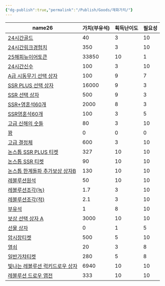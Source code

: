 ```yaml
---
{"dg-publish":true,"permalink":"/Publish/Goods/재화가치/"}
---
```




<div><table class="dataview table-view-table"><thead class="table-view-thead"><tr class="table-view-tr-header"><th class="table-view-th"><span>name</span><span class="dataview small-text">26</span></th><th class="table-view-th"><span>가치(부유석)</span></th><th class="table-view-th"><span>획득난이도</span></th><th class="table-view-th"><span>필요성</span></th></tr></thead><tbody class="table-view-tbody"><tr><td><span><a data-tooltip-position="top" aria-label="Publish/Goods/Currencies/24시간골드.md" data-href="Publish/Goods/Currencies/24시간골드.md" href="Publish/Goods/Currencies/24시간골드.md" class="internal-link" target="_blank" rel="noopener nofollow">24시간골드</a></span></td><td>40</td><td>3</td><td>10</td></tr><tr><td><span><a data-tooltip-position="top" aria-label="Publish/Goods/Currencies/24시간링크경험치.md" data-href="Publish/Goods/Currencies/24시간링크경험치.md" href="Publish/Goods/Currencies/24시간링크경험치.md" class="internal-link" target="_blank" rel="noopener nofollow">24시간링크경험치</a></span></td><td>350</td><td>3</td><td>10</td></tr><tr><td><span><a data-tooltip-position="top" aria-label="Publish/Goods/Currencies/25해피뉴이어토큰.md" data-href="Publish/Goods/Currencies/25해피뉴이어토큰.md" href="Publish/Goods/Currencies/25해피뉴이어토큰.md" class="internal-link" target="_blank" rel="noopener nofollow">25해피뉴이어토큰</a></span></td><td>33850</td><td>10</td><td>1</td></tr><tr><td><span><a data-tooltip-position="top" aria-label="Publish/Goods/Currencies/24시간신수.md" data-href="Publish/Goods/Currencies/24시간신수.md" href="Publish/Goods/Currencies/24시간신수.md" class="internal-link" target="_blank" rel="noopener nofollow">24시간신수</a></span></td><td>100</td><td>3</td><td>10</td></tr><tr><td><span><a data-tooltip-position="top" aria-label="Publish/Goods/Currencies/A급 시동무기 선택 상자.md" data-href="Publish/Goods/Currencies/A급 시동무기 선택 상자.md" href="Publish/Goods/Currencies/A급 시동무기 선택 상자.md" class="internal-link" target="_blank" rel="noopener nofollow">A급 시동무기 선택 상자</a></span></td><td>100</td><td>9</td><td>7</td></tr><tr><td><span><a data-tooltip-position="top" aria-label="Publish/Goods/Currencies/SSR PLUS 선택 상자.md" data-href="Publish/Goods/Currencies/SSR PLUS 선택 상자.md" href="Publish/Goods/Currencies/SSR PLUS 선택 상자.md" class="internal-link" target="_blank" rel="noopener nofollow">SSR PLUS 선택 상자</a></span></td><td>16000</td><td>9</td><td>3</td></tr><tr><td><span><a data-tooltip-position="top" aria-label="Publish/Goods/Currencies/SSR 선택 상자.md" data-href="Publish/Goods/Currencies/SSR 선택 상자.md" href="Publish/Goods/Currencies/SSR 선택 상자.md" class="internal-link" target="_blank" rel="noopener nofollow">SSR 선택 상자</a></span></td><td>500</td><td>9</td><td>3</td></tr><tr><td><span><a data-tooltip-position="top" aria-label="Publish/Goods/Currencies/SSR+영혼석60개.md" data-href="Publish/Goods/Currencies/SSR+영혼석60개.md" href="Publish/Goods/Currencies/SSR+영혼석60개.md" class="internal-link" target="_blank" rel="noopener nofollow">SSR+영혼석60개</a></span></td><td>2000</td><td>8</td><td>3</td></tr><tr><td><span><a data-tooltip-position="top" aria-label="Publish/Goods/Currencies/SSR영혼석60개.md" data-href="Publish/Goods/Currencies/SSR영혼석60개.md" href="Publish/Goods/Currencies/SSR영혼석60개.md" class="internal-link" target="_blank" rel="noopener nofollow">SSR영혼석60개</a></span></td><td>100</td><td>3</td><td>5</td></tr><tr><td><span><a data-tooltip-position="top" aria-label="Publish/Goods/Currencies/고급 신해의 숫돌.md" data-href="Publish/Goods/Currencies/고급 신해의 숫돌.md" href="Publish/Goods/Currencies/고급 신해의 숫돌.md" class="internal-link" target="_blank" rel="noopener nofollow">고급 신해의 숫돌</a></span></td><td>80</td><td>3</td><td>10</td></tr><tr><td><span><a data-tooltip-position="top" aria-label="Publish/Goods/Currencies/꽝.md" data-href="Publish/Goods/Currencies/꽝.md" href="Publish/Goods/Currencies/꽝.md" class="internal-link" target="_blank" rel="noopener nofollow">꽝</a></span></td><td>0</td><td>0</td><td>0</td></tr><tr><td><span><a data-tooltip-position="top" aria-label="Publish/Goods/Currencies/고급 결정체.md" data-href="Publish/Goods/Currencies/고급 결정체.md" href="Publish/Goods/Currencies/고급 결정체.md" class="internal-link" target="_blank" rel="noopener nofollow">고급 결정체</a></span></td><td>600</td><td>3</td><td>10</td></tr><tr><td><span><a data-tooltip-position="top" aria-label="Publish/Goods/Currencies/논스톱 SSR PLUS 티켓.md" data-href="Publish/Goods/Currencies/논스톱 SSR PLUS 티켓.md" href="Publish/Goods/Currencies/논스톱 SSR PLUS 티켓.md" class="internal-link" target="_blank" rel="noopener nofollow">논스톱 SSR PLUS 티켓</a></span></td><td>327</td><td>10</td><td>10</td></tr><tr><td><span><a data-tooltip-position="top" aria-label="Publish/Goods/Currencies/논스톱 SSR 티켓.md" data-href="Publish/Goods/Currencies/논스톱 SSR 티켓.md" href="Publish/Goods/Currencies/논스톱 SSR 티켓.md" class="internal-link" target="_blank" rel="noopener nofollow">논스톱 SSR 티켓</a></span></td><td>90</td><td>10</td><td>10</td></tr><tr><td><span><a data-tooltip-position="top" aria-label="Publish/Goods/Currencies/논스톱 한계돌파 추가보상 상자B.md" data-href="Publish/Goods/Currencies/논스톱 한계돌파 추가보상 상자B.md" href="Publish/Goods/Currencies/논스톱 한계돌파 추가보상 상자B.md" class="internal-link" target="_blank" rel="noopener nofollow">논스톱 한계돌파 추가보상 상자B</a></span></td><td>130</td><td>10</td><td>10</td></tr><tr><td><span><a data-tooltip-position="top" aria-label="Publish/Goods/Currencies/레볼루션원석.md" data-href="Publish/Goods/Currencies/레볼루션원석.md" href="Publish/Goods/Currencies/레볼루션원석.md" class="internal-link" target="_blank" rel="noopener nofollow">레볼루션원석</a></span></td><td>50</td><td>10</td><td>10</td></tr><tr><td><span><a data-tooltip-position="top" aria-label="Publish/Goods/Currencies/레볼루션조각(녹).md" data-href="Publish/Goods/Currencies/레볼루션조각(녹).md" href="Publish/Goods/Currencies/레볼루션조각(녹).md" class="internal-link" target="_blank" rel="noopener nofollow">레볼루션조각(녹)</a></span></td><td>1.7</td><td>3</td><td>10</td></tr><tr><td><span><a data-tooltip-position="top" aria-label="Publish/Goods/Currencies/레볼루션조각(적).md" data-href="Publish/Goods/Currencies/레볼루션조각(적).md" href="Publish/Goods/Currencies/레볼루션조각(적).md" class="internal-link" target="_blank" rel="noopener nofollow">레볼루션조각(적)</a></span></td><td>2.1</td><td>3</td><td>10</td></tr><tr><td><span><a data-tooltip-position="top" aria-label="Publish/Goods/Currencies/부유석.md" data-href="Publish/Goods/Currencies/부유석.md" href="Publish/Goods/Currencies/부유석.md" class="internal-link" target="_blank" rel="noopener nofollow">부유석</a></span></td><td>1</td><td>8</td><td>10</td></tr><tr><td><span><a data-tooltip-position="top" aria-label="Publish/Goods/Currencies/보상 선택 상자 A.md" data-href="Publish/Goods/Currencies/보상 선택 상자 A.md" href="Publish/Goods/Currencies/보상 선택 상자 A.md" class="internal-link" target="_blank" rel="noopener nofollow">보상 선택 상자 A</a></span></td><td>3000</td><td>10</td><td>10</td></tr><tr><td><span><a data-tooltip-position="top" aria-label="Publish/Goods/Currencies/선물 상자.md" data-href="Publish/Goods/Currencies/선물 상자.md" href="Publish/Goods/Currencies/선물 상자.md" class="internal-link" target="_blank" rel="noopener nofollow">선물 상자</a></span></td><td>0</td><td>1</td><td>5</td></tr><tr><td><span><a data-tooltip-position="top" aria-label="Publish/Goods/Currencies/암시장티켓.md" data-href="Publish/Goods/Currencies/암시장티켓.md" href="Publish/Goods/Currencies/암시장티켓.md" class="internal-link" target="_blank" rel="noopener nofollow">암시장티켓</a></span></td><td>500</td><td>5</td><td>10</td></tr><tr><td><span><a data-tooltip-position="top" aria-label="Publish/Goods/Currencies/열쇠.md" data-href="Publish/Goods/Currencies/열쇠.md" href="Publish/Goods/Currencies/열쇠.md" class="internal-link" target="_blank" rel="noopener nofollow">열쇠</a></span></td><td>20</td><td>3</td><td>8</td></tr><tr><td><span><a data-tooltip-position="top" aria-label="Publish/Goods/Currencies/일반가챠티켓.md" data-href="Publish/Goods/Currencies/일반가챠티켓.md" href="Publish/Goods/Currencies/일반가챠티켓.md" class="internal-link" target="_blank" rel="noopener nofollow">일반가챠티켓</a></span></td><td>280</td><td>5</td><td>8</td></tr><tr><td><span><a data-tooltip-position="top" aria-label="Publish/Goods/Currencies/빛나는 레볼루션 럭키드로우 상자.md" data-href="Publish/Goods/Currencies/빛나는 레볼루션 럭키드로우 상자.md" href="Publish/Goods/Currencies/빛나는 레볼루션 럭키드로우 상자.md" class="internal-link" target="_blank" rel="noopener nofollow">빛나는 레볼루션 럭키드로우 상자</a></span></td><td>6940</td><td>10</td><td>10</td></tr><tr><td><span><a data-tooltip-position="top" aria-label="Publish/Goods/Currencies/레볼루션 드로우 엽전.md" data-href="Publish/Goods/Currencies/레볼루션 드로우 엽전.md" href="Publish/Goods/Currencies/레볼루션 드로우 엽전.md" class="internal-link" target="_blank" rel="noopener nofollow">레볼루션 드로우 엽전</a></span></td><td>333</td><td>10</td><td>10</td></tr></tbody></table></div>